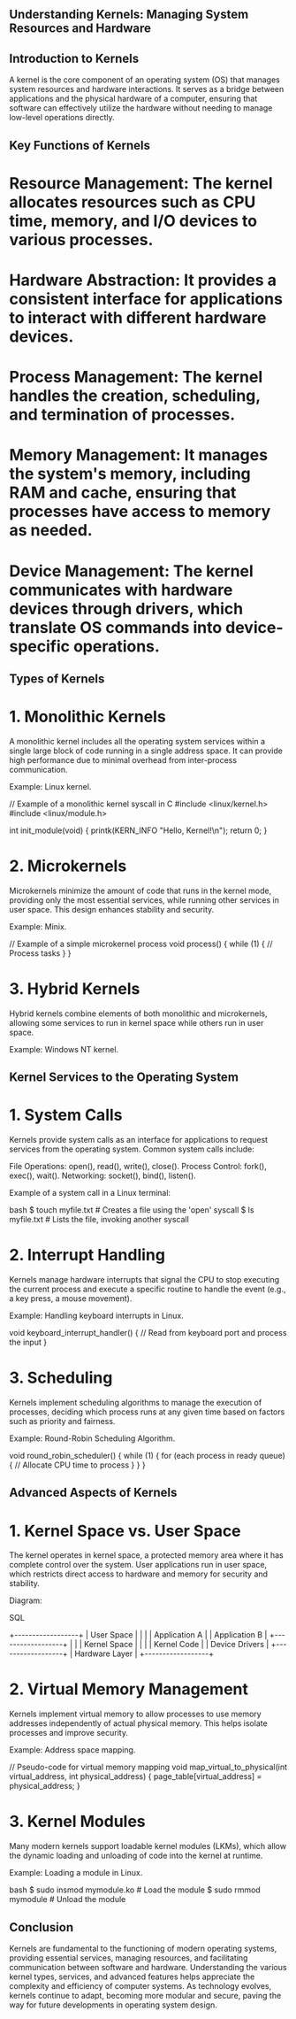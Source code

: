 ## Understanding Kernels: Managing System Resources and Hardware

## Introduction to Kernels

A kernel is the core component of an operating system (OS) that manages system resources and hardware interactions. It serves as a bridge between applications and the physical hardware of a computer, ensuring that software can effectively utilize the hardware without needing to manage low-level operations directly.

## Key Functions of Kernels

# Resource Management: The kernel allocates resources such as CPU time, memory, and I/O devices to various processes.

# Hardware Abstraction: It provides a consistent interface for applications to interact with different hardware devices.

# Process Management: The kernel handles the creation, scheduling, and termination of processes.

# Memory Management: It manages the system's memory, including RAM and cache, ensuring that processes have access to memory as needed.

# Device Management: The kernel communicates with hardware devices through drivers, which translate OS commands into device-specific operations.

## Types of Kernels

# 1. Monolithic Kernels

A monolithic kernel includes all the operating system services within a single large block of code running in a single address space. It can provide high performance due to minimal overhead from inter-process communication.

Example: Linux kernel.

// Example of a monolithic kernel syscall in C
#include <linux/kernel.h>
#include <linux/module.h>

int init_module(void) {
    printk(KERN_INFO "Hello, Kernel!\n");
    return 0;
}

# 2. Microkernels
Microkernels minimize the amount of code that runs in the kernel mode, providing only the most essential services, while running other services in user space. This design enhances stability and security.

Example: Minix.

// Example of a simple microkernel process
void process() {
    while (1) {
        // Process tasks
    }
}

# 3. Hybrid Kernels
Hybrid kernels combine elements of both monolithic and microkernels, allowing some services to run in kernel space while others run in user space.

Example: Windows NT kernel.

## Kernel Services to the Operating System

# 1. System Calls

Kernels provide system calls as an interface for applications to request services from the operating system. Common system calls include:

File Operations: open(), read(), write(), close().
Process Control: fork(), exec(), wait().
Networking: socket(), bind(), listen().

Example of a system call in a Linux terminal:

bash
$ touch myfile.txt   # Creates a file using the 'open' syscall
$ ls myfile.txt      # Lists the file, invoking another syscall

# 2. Interrupt Handling
Kernels manage hardware interrupts that signal the CPU to stop executing the current process and execute a specific routine to handle the event (e.g., a key press, a mouse movement).

Example: Handling keyboard interrupts in Linux.

void keyboard_interrupt_handler() {
    // Read from keyboard port and process the input
}

# 3. Scheduling
Kernels implement scheduling algorithms to manage the execution of processes, deciding which process runs at any given time based on factors such as priority and fairness.

Example: Round-Robin Scheduling Algorithm.

void round_robin_scheduler() {
    while (1) {
        for (each process in ready queue) {
            // Allocate CPU time to process
        }
    }
}

## Advanced Aspects of Kernels

# 1. Kernel Space vs. User Space
The kernel operates in kernel space, a protected memory area where it has complete control over the system. User applications run in user space, which restricts direct access to hardware and memory for security and stability.

Diagram:

SQL

+------------------+
|   User Space     |
|                  |
| Application A    |
| Application B    |
+------------------+
|                  |
|   Kernel Space   |
|                  |
|    Kernel Code   |
|   Device Drivers  |
+------------------+
|  Hardware Layer  |
+------------------+

# 2. Virtual Memory Management
Kernels implement virtual memory to allow processes to use memory addresses independently of actual physical memory. This helps isolate processes and improve security.

Example: Address space mapping.

// Pseudo-code for virtual memory mapping
void map_virtual_to_physical(int virtual_address, int physical_address) {
    page_table[virtual_address] = physical_address;
}

# 3. Kernel Modules
Many modern kernels support loadable kernel modules (LKMs), which allow the dynamic loading and unloading of code into the kernel at runtime.

Example: Loading a module in Linux.

bash
$ sudo insmod mymodule.ko  # Load the module
$ sudo rmmod mymodule      # Unload the module

## Conclusion
Kernels are fundamental to the functioning of modern operating systems, providing essential services, managing resources, and facilitating communication between software and hardware. Understanding the various kernel types, services, and advanced features helps appreciate the complexity and efficiency of computer systems. As technology evolves, kernels continue to adapt, becoming more modular and secure, paving the way for future developments in operating system design.
